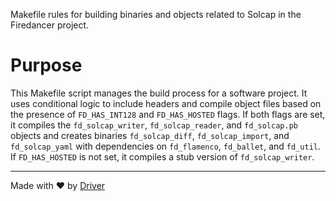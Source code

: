 <!--------------------------------------------------------------------------------->
<!-- IMPORTANT: This file is auto-generated by Driver (https://driver.ai). -------->
<!-- Manual edits may be overwritten on future commits. --------------------------->
<!--------------------------------------------------------------------------------->

Makefile rules for building binaries and objects related to Solcap in the Firedancer project.

# Purpose
This Makefile script manages the build process for a software project. It uses conditional logic to include headers and compile object files based on the presence of `FD_HAS_INT128` and `FD_HAS_HOSTED` flags. If both flags are set, it compiles the `fd_solcap_writer`, `fd_solcap_reader`, and `fd_solcap.pb` objects and creates binaries `fd_solcap_diff`, `fd_solcap_import`, and `fd_solcap_yaml` with dependencies on `fd_flamenco`, `fd_ballet`, and `fd_util`. If `FD_HAS_HOSTED` is not set, it compiles a stub version of `fd_solcap_writer`.

---
Made with ❤️ by [Driver](https://www.driver.ai/)